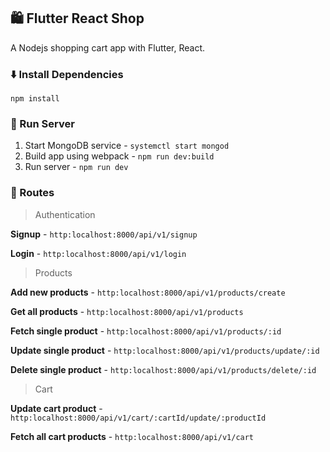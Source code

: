 ## :shopping: Flutter React Shop

A Nodejs shopping cart app with Flutter, React.

### :arrow_down: Install Dependencies

`npm install`

### :running: Run Server

1. Start MongoDB service - `systemctl start mongod`
1. Build app using webpack - `npm run dev:build`
1. Run server - `npm run dev`

### :high_brightness: Routes

> Authentication

**Signup** - `http:localhost:8000/api/v1/signup`

**Login** - `http:localhost:8000/api/v1/login`

> Products

**Add new products** - `http:localhost:8000/api/v1/products/create`

**Get all products** - `http:localhost:8000/api/v1/products`

**Fetch single product** - `http:localhost:8000/api/v1/products/:id`

**Update single product** - `http:localhost:8000/api/v1/products/update/:id`

**Delete single product** - `http:localhost:8000/api/v1/products/delete/:id`

> Cart

<!-- **Add to cart** - `http:localhost:8000/api/v1/cart/create/:id` -->

**Update cart product** - `http:localhost:8000/api/v1/cart/:cartId/update/:productId`

**Fetch all cart products** - `http:localhost:8000/api/v1/cart`

